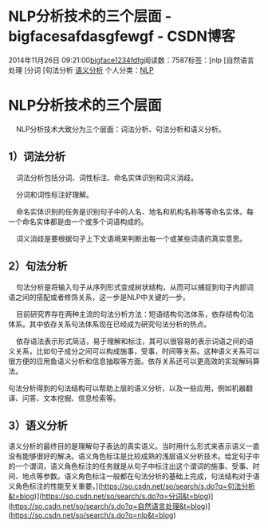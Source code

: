 # NLP分析技术的三个层面 - bigfacesafdasgfewgf - CSDN博客





2014年11月26日 09:21:00[bigface1234fdfg](https://me.csdn.net/puqutogether)阅读数：7587标签：[nlp																[自然语言处理																[分词																[句法分析																[语义分析](https://so.csdn.net/so/search/s.do?q=语义分析&t=blog)
个人分类：[NLP](https://blog.csdn.net/puqutogether/article/category/2595129)





# NLP分析技术的三个层面

    NLP分析技术大致分为三个层面：词法分析、句法分析和语义分析。




## 1）词法分析

    词法分析包括分词、词性标注、命名实体识别和词义消歧。

    分词和词性标注好理解。

    命名实体识别的任务是识别句子中的人名、地名和机构名称等等命名实体。每一个命名实体都是由一个或多个词语构成的。

    词义消歧是要根据句子上下文语境来判断出每一个或某些词语的真实意思。




## 2）句法分析

    句法分析是将输入句子从序列形式变成树状结构，从而可以捕捉到句子内部词语之间的搭配或者修饰关系，这一步是NLP中关键的一步。

    目前研究界存在两种主流的句法分析方法：短语结构句法体系，依存结构句法体系。其中依存关系句法体系现在已经成为研究句法分析的热点。

    依存语法表示形式简洁，易于理解和标注，其可以很容易的表示词语之间的语义关系，比如句子成分之间可以构成施事，受事，时间等关系。这种语义关系可以很方便的应用鱼语义分析和信息抽取等方面。依存关系还可以更高效的实现解码算法。

句法分析得到的句法结构可以帮助上层的语义分析，以及一些应用，例如机器翻译、问答、文本挖掘、信息检索等。




## 3）语义分析

语义分析的最终目的是理解句子表达的真实语义。当时用什么形式来表示语义一直没有能够很好的解决。语义角色标注是比较成熟的浅层语义分析技术。给定句子中的一个谓词，语义角色标注的任务就是从句子中标注出这个谓词的施事、受事、时间、地点等参数。语义角色标注一般都在句法分析的基础上完成，句法结构对于语义角色标注的性能至关重要。](https://so.csdn.net/so/search/s.do?q=句法分析&t=blog)](https://so.csdn.net/so/search/s.do?q=分词&t=blog)](https://so.csdn.net/so/search/s.do?q=自然语言处理&t=blog)](https://so.csdn.net/so/search/s.do?q=nlp&t=blog)




